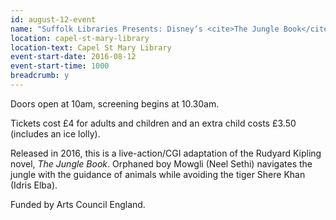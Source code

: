 ```yaml
---
id: august-12-event
name: "Suffolk Libraries Presents: Disney’s <cite>The Jungle Book</cite>"
location: capel-st-mary-library
location-text: Capel St Mary Library
event-start-date: 2016-08-12
event-start-time: 1000
breadcrumb: y
---
```

Doors open at 10am, screening begins at 10.30am.

Tickets cost £4 for adults and children and an extra child costs £3.50 (includes an ice lolly).

Released in 2016, this is a live-action/CGI adaptation of the Rudyard Kipling novel, <cite>The Jungle Book</cite>. Orphaned boy Mowgli (Neel Sethi) navigates the jungle with the guidance of animals while avoiding the tiger Shere Khan (Idris Elba).

Funded by Arts Council England.
